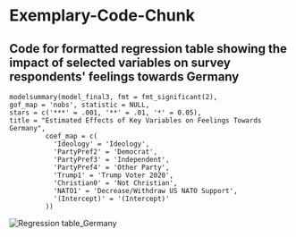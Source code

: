 # Exemplary-Code-Chunk
## Code for formatted regression table showing the impact of selected variables on survey respondents' feelings towards Germany

	modelsummary(model_final3, fmt = fmt_significant(2),                    
	gof_map = 'nobs', statistic = NULL,             
	stars = c('***' = .001, '**' = .01, '*' = 0.05),              
	title = "Estimated Effects of Key Variables on Feelings Towards Germany",             
             coef_map = c(
               'Ideology' = 'Ideology', 
               'PartyPref2' = 'Democrat',
               'PartyPref3' = 'Independent',
               'PartyPref4' = 'Other Party',
               'Trump1' = 'Trump Voter 2020',
               'Christian0' = 'Not Christian',
               'NATO1' = 'Decrease/Withdraw US NATO Support',
               '(Intercept)' = '(Intercept)'
             ))
  
  ![Regression table_Germany](https://github.com/jmichaud24/Exemplary-Code-Chunk/assets/156938374/17980d5a-af7a-4c56-9382-744cd6407a13)



